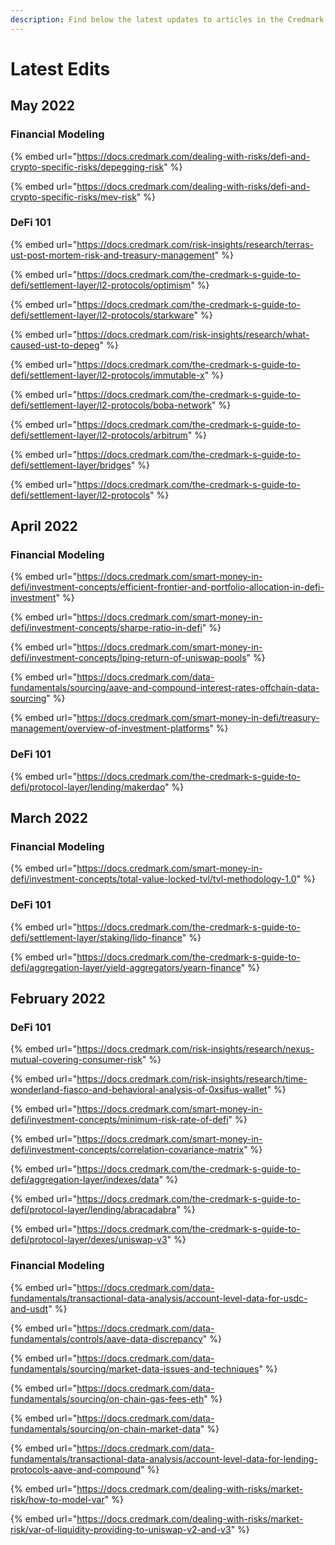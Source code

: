 ```yaml
---
description: Find below the latest updates to articles in the Credmark Wiki.
---
```


# Latest Edits

## May 2022

### Financial Modeling

{% embed url="https://docs.credmark.com/dealing-with-risks/defi-and-crypto-specific-risks/depegging-risk" %}

{% embed url="https://docs.credmark.com/dealing-with-risks/defi-and-crypto-specific-risks/mev-risk" %}

### DeFi 101

{% embed url="https://docs.credmark.com/risk-insights/research/terras-ust-post-mortem-risk-and-treasury-management" %}

{% embed url="https://docs.credmark.com/the-credmark-s-guide-to-defi/settlement-layer/l2-protocols/optimism" %}

{% embed url="https://docs.credmark.com/the-credmark-s-guide-to-defi/settlement-layer/l2-protocols/starkware" %}

{% embed url="https://docs.credmark.com/risk-insights/research/what-caused-ust-to-depeg" %}

{% embed url="https://docs.credmark.com/the-credmark-s-guide-to-defi/settlement-layer/l2-protocols/immutable-x" %}

{% embed url="https://docs.credmark.com/the-credmark-s-guide-to-defi/settlement-layer/l2-protocols/boba-network" %}

{% embed url="https://docs.credmark.com/the-credmark-s-guide-to-defi/settlement-layer/l2-protocols/arbitrum" %}

{% embed url="https://docs.credmark.com/the-credmark-s-guide-to-defi/settlement-layer/bridges" %}

{% embed url="https://docs.credmark.com/the-credmark-s-guide-to-defi/settlement-layer/l2-protocols" %}

## April 2022

### Financial Modeling

{% embed url="https://docs.credmark.com/smart-money-in-defi/investment-concepts/efficient-frontier-and-portfolio-allocation-in-defi-investment" %}

{% embed url="https://docs.credmark.com/smart-money-in-defi/investment-concepts/sharpe-ratio-in-defi" %}

{% embed url="https://docs.credmark.com/smart-money-in-defi/investment-concepts/lping-return-of-uniswap-pools" %}

{% embed url="https://docs.credmark.com/data-fundamentals/sourcing/aave-and-compound-interest-rates-offchain-data-sourcing" %}

{% embed url="https://docs.credmark.com/smart-money-in-defi/treasury-management/overview-of-investment-platforms" %}

### DeFi 101

{% embed url="https://docs.credmark.com/the-credmark-s-guide-to-defi/protocol-layer/lending/makerdao" %}

## March 2022

### Financial Modeling

{% embed url="https://docs.credmark.com/smart-money-in-defi/investment-concepts/total-value-locked-tvl/tvl-methodology-1.0" %}

### DeFi 101

{% embed url="https://docs.credmark.com/the-credmark-s-guide-to-defi/settlement-layer/staking/lido-finance" %}

{% embed url="https://docs.credmark.com/the-credmark-s-guide-to-defi/aggregation-layer/yield-aggregators/yearn-finance" %}

## February 2022

### DeFi 101

{% embed url="https://docs.credmark.com/risk-insights/research/nexus-mutual-covering-consumer-risk" %}

{% embed url="https://docs.credmark.com/risk-insights/research/time-wonderland-fiasco-and-behavioral-analysis-of-0xsifus-wallet" %}

{% embed url="https://docs.credmark.com/smart-money-in-defi/investment-concepts/minimum-risk-rate-of-defi" %}

{% embed url="https://docs.credmark.com/smart-money-in-defi/investment-concepts/correlation-covariance-matrix" %}

{% embed url="https://docs.credmark.com/the-credmark-s-guide-to-defi/aggregation-layer/indexes/data" %}

{% embed url="https://docs.credmark.com/the-credmark-s-guide-to-defi/protocol-layer/lending/abracadabra" %}

{% embed url="https://docs.credmark.com/the-credmark-s-guide-to-defi/protocol-layer/dexes/uniswap-v3" %}

### Financial Modeling

{% embed url="https://docs.credmark.com/data-fundamentals/transactional-data-analysis/account-level-data-for-usdc-and-usdt" %}

{% embed url="https://docs.credmark.com/data-fundamentals/controls/aave-data-discrepancy" %}

{% embed url="https://docs.credmark.com/data-fundamentals/sourcing/market-data-issues-and-techniques" %}

{% embed url="https://docs.credmark.com/data-fundamentals/sourcing/on-chain-gas-fees-eth" %}

{% embed url="https://docs.credmark.com/data-fundamentals/sourcing/on-chain-market-data" %}

{% embed url="https://docs.credmark.com/data-fundamentals/transactional-data-analysis/account-level-data-for-lending-protocols-aave-and-compound" %}

{% embed url="https://docs.credmark.com/dealing-with-risks/market-risk/how-to-model-var" %}

{% embed url="https://docs.credmark.com/dealing-with-risks/market-risk/var-of-liquidity-providing-to-uniswap-v2-and-v3" %}
